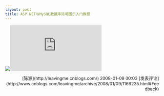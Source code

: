```yaml
---
layout: post
title: ASP.NET与MySQL数据库简明图示入门教程
---
```

![](aggbug/2030494.aspx)![](http://www.cnblogs.com/leavingme/aggbug/1166235.html)

<div align="right">[陈源](http://leavingme.cnblogs.com/) 2008-01-09 00:03 [发表评论](http://www.cnblogs.com/leavingme/archive/2008/01/09/1166235.html#Feedback)</div>